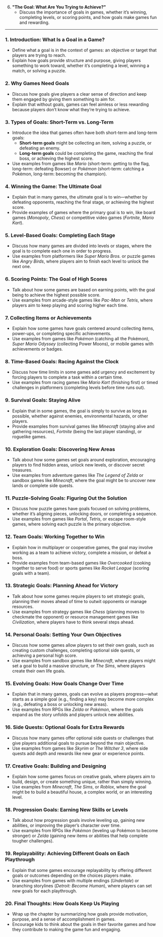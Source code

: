 6. **"The Goal: What Are You Trying to Achieve?"**
   - Discuss the importance of goals in games, whether it’s winning, completing levels, or scoring points, and how goals make games fun and rewarding.

---

### 1. **Introduction: What Is a Goal in a Game?**
   - Define what a goal is in the context of games: an objective or target that players are trying to reach.
   - Explain how goals provide structure and purpose, giving players something to work toward, whether it’s completing a level, winning a match, or solving a puzzle.

### 2. **Why Games Need Goals**
   - Discuss how goals give players a clear sense of direction and keep them engaged by giving them something to aim for.
   - Explain that without goals, games can feel aimless or less rewarding because players don’t know what they’re trying to achieve.

### 3. **Types of Goals: Short-Term vs. Long-Term**
   - Introduce the idea that games often have both short-term and long-term goals:
     - **Short-term goals** might be collecting an item, solving a puzzle, or defeating an enemy.
     - **Long-term goals** could be completing the game, reaching the final boss, or achieving the highest score.
   - Use examples from games like *Mario* (short-term: getting to the flag, long-term: defeating Bowser) or *Pokémon* (short-term: catching a Pokémon, long-term: becoming the champion).

### 4. **Winning the Game: The Ultimate Goal**
   - Explain that in many games, the ultimate goal is to win—whether by defeating opponents, reaching the final stage, or achieving the highest score.
   - Provide examples of games where the primary goal is to win, like board games (*Monopoly*, *Chess*) or competitive video games (*Fortnite*, *Mario Kart*).

### 5. **Level-Based Goals: Completing Each Stage**
   - Discuss how many games are divided into levels or stages, where the goal is to complete each one in order to progress.
   - Use examples from platformers like *Super Mario Bros.* or puzzle games like *Angry Birds*, where players aim to finish each level to unlock the next one.

### 6. **Scoring Points: The Goal of High Scores**
   - Talk about how some games are based on earning points, with the goal being to achieve the highest possible score.
   - Use examples from arcade-style games like *Pac-Man* or *Tetris*, where players aim to keep playing and scoring higher each time.

### 7. **Collecting Items or Achievements**
   - Explain how some games have goals centered around collecting items, power-ups, or completing specific achievements.
   - Use examples from games like *Pokémon* (catching all the Pokémon), *Super Mario Odyssey* (collecting Power Moons), or mobile games with achievements or badges.

### 8. **Time-Based Goals: Racing Against the Clock**
   - Discuss how time limits in some games add urgency and excitement by forcing players to complete a task within a certain time.
   - Use examples from racing games like *Mario Kart* (finishing first) or timed challenges in platformers (completing levels before time runs out).

### 9. **Survival Goals: Staying Alive**
   - Explain that in some games, the goal is simply to survive as long as possible, whether against enemies, environmental hazards, or other players.
   - Provide examples from survival games like *Minecraft* (staying alive and gathering resources), *Fortnite* (being the last player standing), or roguelike games.

### 10. **Exploration Goals: Discovering New Areas**
   - Talk about how some games set goals around exploration, encouraging players to find hidden areas, unlock new levels, or discover secret treasures.
   - Use examples from adventure games like *The Legend of Zelda* or sandbox games like *Minecraft*, where the goal might be to uncover new lands or complete side quests.

### 11. **Puzzle-Solving Goals: Figuring Out the Solution**
   - Discuss how puzzle games have goals focused on solving problems, whether it’s aligning pieces, unlocking doors, or completing a sequence.
   - Use examples from games like *Portal*, *Tetris*, or escape room-style games, where solving each puzzle is the primary objective.

### 12. **Team Goals: Working Together to Win**
   - Explain how in multiplayer or cooperative games, the goal may involve working as a team to achieve victory, complete a mission, or defeat a boss.
   - Provide examples from team-based games like *Overcooked* (cooking together to serve food) or sports games like *Rocket League* (scoring goals with a team).

### 13. **Strategic Goals: Planning Ahead for Victory**
   - Talk about how some games require players to set strategic goals, planning their moves ahead of time to outwit opponents or manage resources.
   - Use examples from strategy games like *Chess* (planning moves to checkmate the opponent) or resource management games like *Civilization*, where players have to think several steps ahead.

### 14. **Personal Goals: Setting Your Own Objectives**
   - Discuss how some games allow players to set their own goals, such as creating custom challenges, completing optional side quests, or achieving a personal high score.
   - Use examples from sandbox games like *Minecraft*, where players might set a goal to build a massive structure, or *The Sims*, where players create their own life goals.

### 15. **Evolving Goals: How Goals Change Over Time**
   - Explain that in many games, goals can evolve as players progress—what starts as a simple goal (e.g., finding a key) may become more complex (e.g., defeating a boss or unlocking new areas).
   - Use examples from RPGs like *Zelda* or *Pokémon*, where the goals expand as the story unfolds and players unlock new abilities.

### 16. **Side Quests: Optional Goals for Extra Rewards**
   - Discuss how many games offer optional side quests or challenges that give players additional goals to pursue beyond the main objective.
   - Use examples from games like *Skyrim* or *The Witcher 3*, where side quests add depth and rewards like new gear or experience points.

### 17. **Creative Goals: Building and Designing**
   - Explain how some games focus on creative goals, where players aim to build, design, or create something unique, rather than simply winning.
   - Use examples from *Minecraft*, *The Sims*, or *Roblox*, where the goal might be to build a beautiful house, a complex world, or an interesting level.

### 18. **Progression Goals: Earning New Skills or Levels**
   - Talk about how progression goals involve leveling up, gaining new abilities, or improving the player’s character over time.
   - Use examples from RPGs like *Pokémon* (leveling up Pokémon to become stronger) or *Zelda* (gaining new items or abilities that help complete tougher challenges).

### 19. **Replayability: Achieving Different Goals on Each Playthrough**
   - Explain that some games encourage replayability by offering different goals or outcomes depending on the choices players make.
   - Use examples from games with multiple endings (*Undertale*) or branching storylines (*Detroit: Become Human*), where players can set new goals for each playthrough.

### 20. **Final Thoughts: How Goals Keep Us Playing**
   - Wrap up the chapter by summarizing how goals provide motivation, purpose, and a sense of accomplishment in games.
   - Encourage kids to think about the goals in their favorite games and how they contribute to making the game fun and engaging.